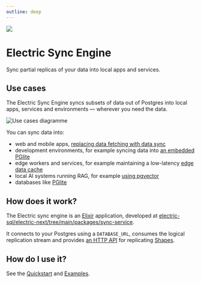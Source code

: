 ```yaml
---
outline: deep
---
```


<img src="/img/icons/electric.svg" class="product-icon" />

# Electric Sync Engine

Sync partial replicas of your data into local
apps and services.

## Use cases

The Electric Sync Engine syncs subsets of data out of Postgres into local apps, services and environments &mdash; wherever you need the data.

<img srcset="/img/about/use-cases.sm.png 1098w, /img/about/use-cases.png 1484w"
    sizes="(max-width: 767px) 600px, 1484px"
    src="/img/about/use-cases.png"
    alt="Use cases diagramme"
/>

You can sync data into:

- web and mobile apps, [replacing data fetching with data sync](/examples/linearlite)
- development environments, for example syncing data into [an embedded PGlite](/product/pglite)
- edge workers and services, for example maintaining a low-latency [edge data cache](/api/connectors/redis)
- local AI systems running RAG, for example [using pgvector](https://electric-sql.com/blog/2024/02/05/local-first-ai-with-tauri-postgres-pgvector-llama)
- databases like [PGlite](./pglite)

## How does it work?

The Electric sync engine is an [Elixir](https://elixir-lang.org) application, developed at [electric-sql/electric-next/tree/main/packages/sync-service](https://github.com/electric-sql/electric-next/tree/main/packages/sync-service).

It connects to your Postgres using a `DATABASE_URL`, consumes the logical replication stream and provides [an HTTP API](/api/http) for replicating [Shapes](https://electric-sql.com/docs/usage/data-access/shapes).

## How do I use it?

See the [Quickstart](/guides/quickstart) and [Examples](/examples/basic).
